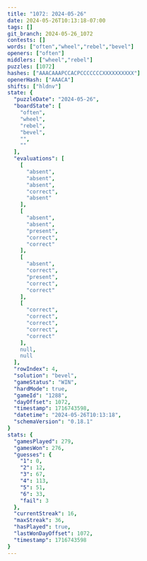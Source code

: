 ```yaml
---
title: "1072: 2024-05-26"
date: 2024-05-26T10:13:18-07:00
tags: []
git_branch: 2024-05-26_1072
contests: []
words: ["often","wheel","rebel","bevel"]
openers: ["often"]
middlers: ["wheel","rebel"]
puzzles: [1072]
hashes: ["AAACAAAPCCACPCCCCCCCXXXXXXXXXX"]
openerHash: ["AAACA"]
shifts: ["hldnv"]
state: {
  "puzzleDate": "2024-05-26",
  "boardState": [
    "often",
    "wheel",
    "rebel",
    "bevel",
    "",
    ""
  ],
  "evaluations": [
    [
      "absent",
      "absent",
      "absent",
      "correct",
      "absent"
    ],
    [
      "absent",
      "absent",
      "present",
      "correct",
      "correct"
    ],
    [
      "absent",
      "correct",
      "present",
      "correct",
      "correct"
    ],
    [
      "correct",
      "correct",
      "correct",
      "correct",
      "correct"
    ],
    null,
    null
  ],
  "rowIndex": 4,
  "solution": "bevel",
  "gameStatus": "WIN",
  "hardMode": true,
  "gameId": "1288",
  "dayOffset": 1072,
  "timestamp": 1716743598,
  "datetime": "2024-05-26T10:13:18",
  "schemaVersion": "0.18.1"
}
stats: {
  "gamesPlayed": 279,
  "gamesWon": 276,
  "guesses": {
    "1": 0,
    "2": 12,
    "3": 67,
    "4": 113,
    "5": 51,
    "6": 33,
    "fail": 3
  },
  "currentStreak": 16,
  "maxStreak": 36,
  "hasPlayed": true,
  "lastWonDayOffset": 1072,
  "timestamp": 1716743598
}
---
```

<!-- more -->
